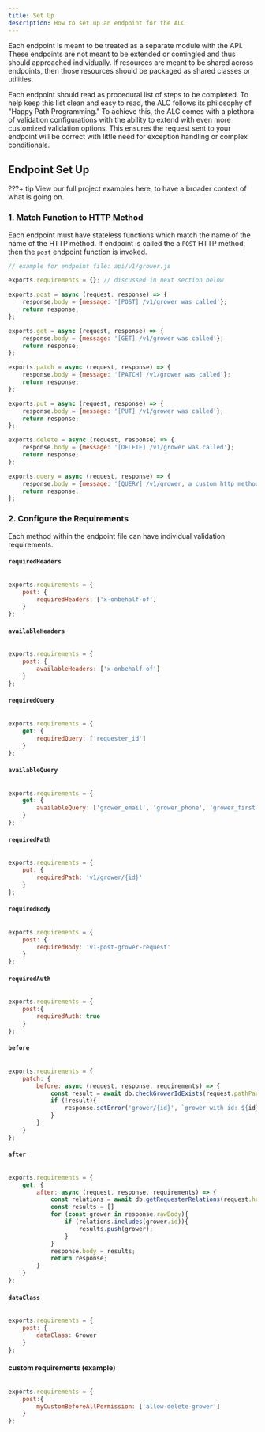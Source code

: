 ```yaml
---
title: Set Up
description: How to set up an endpoint for the ALC
---
```


Each endpoint is meant to be treated as a separate module with the API. These endpoints are not meant to be extended or comingled and thus should approached individually. If resources are meant to be shared across endpoints, then those resources should be packaged as shared classes or utilities.

Each endpoint should read as procedural list of steps to be completed. To help keep this list clean and easy to read, the ALC follows its philosophy of "Happy Path Programming." To achieve this, the ALC comes with a plethora of validation configurations with the ability to extend with even more customized validation options. This ensures the request sent to your endpoint will be correct with little need for exception handling or complex conditionals.

## Endpoint Set Up

???+ tip
    View our full project examples here, to have a broader context of what is going on.

### 1. Match Function to HTTP Method

Each endpoint must have stateless functions which match the name of the name of the HTTP method. If endpoint is called the a `POST` HTTP method, then the `post` endpoint function is invoked.

```js
// example for endpoint file: api/v1/grower.js

exports.requirements = {}; // discussed in next section below

exports.post = async (request, response) => {
    response.body = {message: '[POST] /v1/grower was called'};
    return response;
};

exports.get = async (request, response) => {
    response.body = {message: '[GET] /v1/grower was called'};
    return response;
};

exports.patch = async (request, response) => {
    response.body = {message: '[PATCH] /v1/grower was called'};
    return response;
};

exports.put = async (request, response) => {
    response.body = {message: '[PUT] /v1/grower was called'};
    return response;
};

exports.delete = async (request, response) => {
    response.body = {message: '[DELETE] /v1/grower was called'};
    return response;
};

exports.query = async (request, response) => {
    response.body = {message: '[QUERY] /v1/grower, a custom http method, was called'};
    return response;
};
```

### 2. Configure the Requirements

Each method within the endpoint file can have individual validation requirements.


#### `requiredHeaders`

```js

exports.requirements = {
    post: {
        requiredHeaders: ['x-onbehalf-of']
    }
};
```

#### `availableHeaders`

```js

exports.requirements = {
    post: {
        availableHeaders: ['x-onbehalf-of']
    }
};
```

#### `requiredQuery`

```js

exports.requirements = {
    get: {
        requiredQuery: ['requester_id']
    }
};
```

#### `availableQuery`

```js

exports.requirements = {
    get: {
        availableQuery: ['grower_email', 'grower_phone', 'grower_first', 'grower_last'],
    }
};
```

#### `requiredPath`

```js

exports.requirements = {
    put: {
        requiredPath: 'v1/grower/{id}'
    }
};
```

#### `requiredBody`

```js

exports.requirements = {
    post: {
        requiredBody: 'v1-post-grower-request'
    }
};
```


#### `requiredAuth`

```js

exports.requirements = {
    post:{
        requiredAuth: true
    }
};
```

#### `before`

```js

exports.requirements = {
    patch: {
        before: async (request, response, requirements) => {
            const result = await db.checkGrowerIdExists(request.pathParams.id);
            if (!result){
                response.setError('grower/{id}', `grower with id: ${id} does not exist.`);
            }
        }
    }
};
```

#### `after`

```js

exports.requirements = {
    get: {
        after: async (request, response, requirements) => {
            const relations = await db.getRequesterRelations(request.headers['x-requester-id']);
            const results = []
            for (const grower in response.rawBody){
                if (relations.includes(grower.id)){
                    results.push(grower);
                }
            }
            response.body = results;
            return response;
        }
    }
};
```

#### `dataClass`

```js

exports.requirements = {
    post: {
        dataClass: Grower
    }
};
```

#### custom requirements (example)

```js

exports.requirements = {
    post:{
        myCustomBeforeAllPermission: ['allow-delete-grower']
    }
};
```
